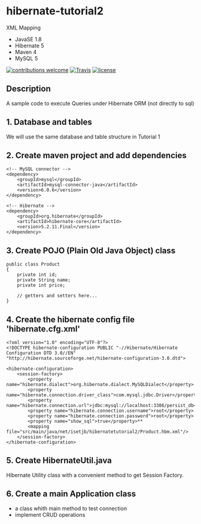 # hibernate-tutorial2
XML Mapping
* JavaSE 1.8
* Hibernate 5
* Maven 4
* MySQL 5 

[![contributions welcome](https://img.shields.io/badge/contributions-welcome-brightgreen.svg?style=flat)](https://github.com/nfriaa/hibernate-tutorial2/issues) [![Travis](https://img.shields.io/travis/rust-lang/rust.svg)](https://github.com/nfriaa/hibernate-tutorial2) [![license](https://img.shields.io/github/license/mashape/apistatus.svg)](https://github.com/nfriaa/hibernate-tutorial2/blob/master/LICENSE)

## Description
A sample code to execute Queries under Hibernate ORM (not directly to sql) 

## 1. Database and tables
We will use the same database and table structure in Tutorial 1

## 2. Create maven project and add dependencies
```
<!-- MySQL connector -->
<dependency>
    <groupId>mysql</groupId>
    <artifactId>mysql-connector-java</artifactId>
    <version>6.0.6</version>
</dependency>

<!-- Hibernate -->
<dependency>
    <groupId>org.hibernate</groupId>
    <artifactId>hibernate-core</artifactId>
    <version>5.2.11.Final</version>
</dependency>
```

## 3. Create POJO (Plain Old Java Object) class
```
public class Product
{
    private int id;
    private String name;
    private int price;

    // getters and setters here...
}
```

## 4. Create the hibernate config file 'hibernate.cfg.xml'
```
<?xml version="1.0" encoding="UTF-8"?>
<!DOCTYPE hibernate-configuration PUBLIC "-//Hibernate/Hibernate Configuration DTD 3.0//EN" "http://hibernate.sourceforge.net/hibernate-configuration-3.0.dtd">

<hibernate-configuration>
    <session-factory>
        <property name="hibernate.dialect">org.hibernate.dialect.MySQLDialect</property>
        <property name="hibernate.connection.driver_class">com.mysql.jdbc.Driver</property>
        <property name="hibernate.connection.url">jdbc:mysql://localhost:3306/persist_db</property>
        <property name="hibernate.connection.username">root</property>
        <property name="hibernate.connection.password">root</property>
        <property name="show_sql">true</property>**
        <mapping file="src/main/java/net/isetjb/hibernatetutorial2/Product.hbm.xml"/>
    </session-factory>
</hibernate-configuration>
```

## 5. Create HibernateUtil.java 
Hibernate Utility class with a convenient method to get Session Factory.

## 6. Create a main Application class
* a class whith main method to test connection
* implement CRUD operations
